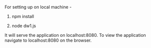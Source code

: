 


For setting up on local machine -


1) npm install


2) node dw1.js


It will serve the application on localhost:8080. To view the application navigate to localhost:8080 on the browser.
